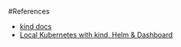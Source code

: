 #References
- [kind docs](https://kind.sigs.k8s.io/docs/user/quick-start/)
- [Local Kubernetes with kind, Helm & Dashboard](https://medium.com/@munza/local-kubernetes-with-kind-helm-dashboard-41152e4b3b3d)
